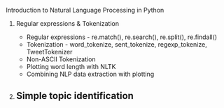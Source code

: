 Introduction to Natural Language Processing in Python
1. Regular expressions & Tokenization
    - Regular expressions - re.match(), re.search(), re.split(), re.findall()
    - Tokenization - word_tokenize, sent_tokenize, regexp_tokenize, TweetTokenizer
    - Non-ASCII Tokenization
    - Plotting word length with NLTK
    - Combining NLP data extraction with plotting
    
2. Simple topic identification
    - 
